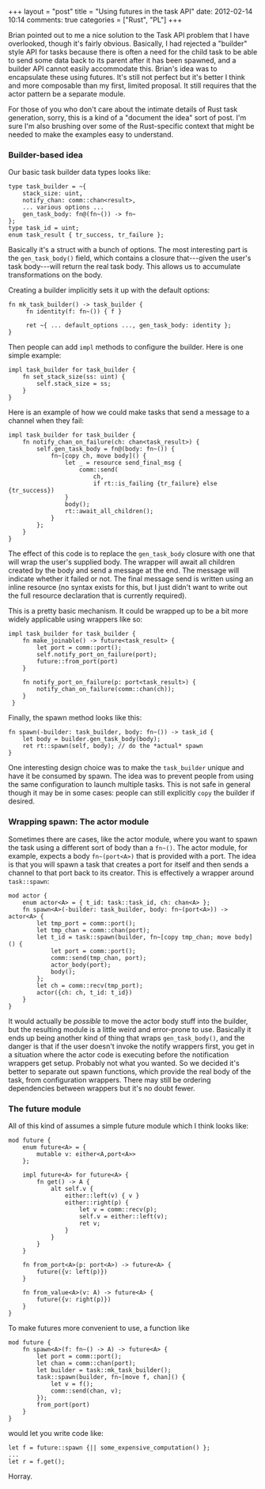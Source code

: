 +++
layout = "post"
title = "Using futures in the task API"
date: 2012-02-14 10:14
comments: true
categories = ["Rust", "PL"]
+++

Brian pointed out to me a nice solution to the Task API problem that I
have overlooked, though it's fairly obvious.  Basically, I had
rejected a "builder" style API for tasks because there is often a need
for the child task to be able to send some data back to its parent
after it has been spawned, and a builder API cannot easily accommodate
this.  Brian's idea was to encapsulate these using futures.  It's
still not perfect but it's better I think and more composable than my
first, limited proposal.  It still requires that the actor pattern be
a separate module.

For those of you who don't care about the intimate details of Rust
task generation, sorry, this is a kind of a "document the idea" sort
of post.  I'm sure I'm also brushing over some of the Rust-specific
context that might be needed to make the examples easy to understand.

### Builder-based idea

Our basic task builder data types looks like:

    type task_builder = ~{
        stack_size: uint,
        notify_chan: comm::chan<result>,
        ... various options ...
        gen_task_body: fn@(fn~()) -> fn~
    };
    type task_id = uint;
    enum task_result { tr_success, tr_failure };
    
Basically it's a struct with a bunch of options.  The most interesting
part is the `gen_task_body()` field, which contains a closure
that---given the user's task body---will return the real task body.
This allows us to accumulate transformations on the body.

Creating a builder implicitly sets it up with the default options:
    
    fn mk_task_builder() -> task_builder {
         fn identity(f: fn~()) { f }
         
         ret ~{ ... default_options ..., gen_task_body: identity };
    }
    
Then people can add `impl` methods to configure the builder.  Here is
one simple example:

    impl task_builder for task_builder {
        fn set_stack_size(ss: uint) {
            self.stack_size = ss;
        }
    }
    
Here is an example of how we could make tasks that send a message to
a channel when they fail:

    impl task_builder for task_builder {
        fn notify_chan_on_failure(ch: chan<task_result>) {
            self.gen_task_body = fn@(body: fn~()) {
                fn~[copy ch, move body]() {
                    let _ = resource send_final_msg {
                        comm::send(
                            ch,
                            if rt::is_failing {tr_failure} else {tr_success})
                    }
                    body();
                    rt::await_all_children();
                }
            };
        }
    }

The effect of this code is to replace the `gen_task_body` closure with
one that will wrap the user's supplied body.  The wrapper will await
all children created by the body and send a message at the end.  The
message will indicate whether it failed or not.  The final message
send is written using an inline resource (no syntax exists for this,
but I just didn't want to write out the full resource declaration that
is currently required).

This is a pretty basic mechanism.  It could be wrapped up to be a bit
more widely applicable using wrappers like so:

    impl task_builder for task_builder {
        fn make_joinable() -> future<task_result> {
            let port = comm::port();
            self.notify_port_on_failure(port);
            future::from_port(port)
        }

        fn notify_port_on_failure(p: port<task_result>) {
            notify_chan_on_failure(comm::chan(ch));
        }
     }
     
Finally, the spawn method looks like this:    

    fn spawn(-builder: task_builder, body: fn~()) -> task_id {
        let body = builder.gen_task_body(body);
        ret rt::spawn(self, body); // do the *actual* spawn
    }
    
One interesting design choice was to make the `task_builder` unique
and have it be consumed by spawn.  The idea was to prevent people from
using the same configuration to launch multiple tasks.  This is not
safe in general though it may be in some cases: people can still
explicitly `copy` the builder if desired.

### Wrapping spawn: The actor module

Sometimes there are cases, like the actor module, where you want to
spawn the task using a different sort of body than a `fn~()`.  The
actor module, for example, expects a body `fn~(port<A>)` that is
provided with a port.  The idea is that you will spawn a task that
creates a port for itself and then sends a channel to that port back
to its creator.  This is effectively a wrapper around `task::spawn`:

    mod actor {
        enum actor<A> = { t_id: task::task_id, ch: chan<A> };
        fn spawn<A>(-builder: task_builder, body: fn~(port<A>)) -> actor<A> {
            let tmp_port = comm::port();
            let tmp_chan = comm::chan(port);
            let t_id = task::spawn(builder, fn~[copy tmp_chan; move body]() {
                let port = comm::port();
                comm::send(tmp_chan, port);
                actor_body(port);
                body();
            };
            let ch = comm::recv(tmp_port);
            actor({ch: ch, t_id: t_id})
        }
    }
    
It would actually be *possible* to move the actor body stuff into the
builder, but the resulting module is a little weird and error-prone to
use.  Basically it ends up being another kind of thing that wraps
`gen_task_body()`, and the danger is that if the user doesn't invoke
the notify wrappers first, you get in a situation where the actor code
is executing before the notification wrappers get setup.  Probably not
what you wanted.  So we decided it's better to separate out spawn
functions, which provide the real body of the task, from configuration
wrappers.  There may still be ordering dependencies between wrappers but
it's no doubt fewer.

### The future module

All of this kind of assumes a simple future module which I think looks like:

    mod future {
        enum future<A> = {
            mutable v: either<A,port<A>>
        };
        
        impl future<A> for future<A> {
            fn get() -> A {
                alt self.v {
                    either::left(v) { v }
                    either::right(p) {
                        let v = comm::recv(p);
                        self.v = either::left(v);
                        ret v;
                    }
                }
            }
        }
        
        fn from_port<A>(p: port<A>) -> future<A> {
            future({v: left(p)})
        }
        
        fn from_value<A>(v: A) -> future<A> {
            future({v: right(p)})
        }
    }

To make futures more convenient to use, a function like

    mod future {
        fn spawn<A>(f: fn~() -> A) -> future<A> {
            let port = comm::port();
            let chan = comm::chan(port);
            let builder = task::mk_task_builder();
            task::spawn(builder, fn~[move f, chan]() {
                let v = f();
                comm::send(chan, v);
            });
            from_port(port)
        }
    }

would let you write code like:

    let f = future::spawn {|| some_expensive_computation() };
    ...
    let r = f.get();

Horray.
